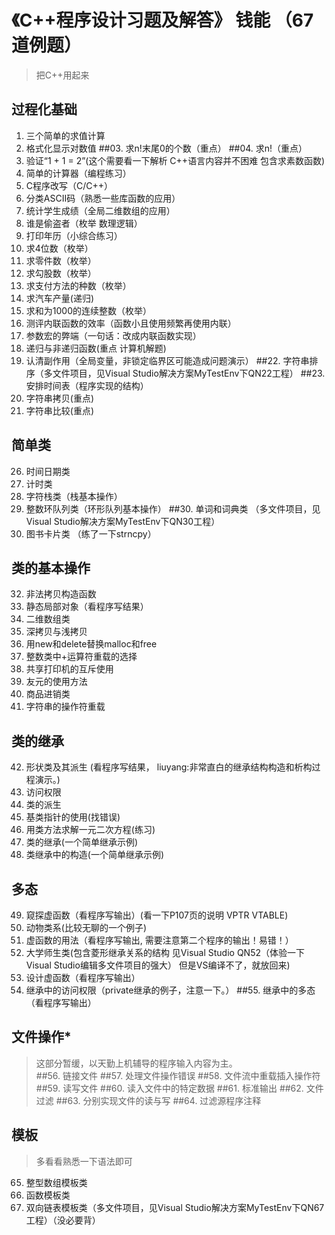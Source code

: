 # 《C++程序设计习题及解答》 钱能 （67道例题）
>把C++用起来
## 过程化基础
01. 三个简单的求值计算
02. 格式化显示对数值
##03. 求n!末尾0的个数（重点）
##04. 求n!（重点）
05. 验证“1 + 1 = 2”(这个需要看一下解析 C++语言内容并不困难 包含求素数函数)
06. 简单的计算器（编程练习）
07. C程序改写（C/C++）
08. 分类ASCII码（熟悉一些库函数的应用）
09. 统计学生成绩（全局二维数组的应用）
10. 谁是偷盗者（枚举 数理逻辑）
11. 打印年历（小综合练习）
12. 求4位数（枚举）
13. 求零件数（枚举）
14. 求勾股数（枚举）
15. 求支付方法的种数（枚举）
16. 求汽车产量(递归)
17. 求和为1000的连续整数（枚举）
18. 测评内联函数的效率（函数小且使用频繁再使用内联）
19. 参数宏的弊端（一句话：改成内联函数实现）
20. 递归与非递归函数(重点 计算机解题)
21. 认清副作用（全局变量，非锁定临界区可能造成问题演示）
##22. 字符串排序（多文件项目，见Visual Studio解决方案MyTestEnv下QN22工程）
##23. 安排时间表（程序实现的结构）
24. 字符串拷贝(重点)
25. 字符串比较(重点)

## 简单类
26. 时间日期类
27. 计时类
28. 字符栈类（栈基本操作）
29. 整数环队列类（环形队列基本操作）
##30. 单词和词典类  （多文件项目，见Visual Studio解决方案MyTestEnv下QN30工程）
31. 图书卡片类 （练了一下strncpy）   

## 类的基本操作
32. 非法拷贝构造函数
33. 静态局部对象（看程序写结果）
34. 二维数组类
35. 深拷贝与浅拷贝
36. 用new和delete替换malloc和free
37. 整数类中+运算符重载的选择
38. 共享打印机的互斥使用
39. 友元的使用方法
40. 商品进销类
41. 字符串的操作符重载

## 类的继承
42. 形状类及其派生 (看程序写结果， liuyang:非常直白的继承结构构造和析构过程演示。)
43. 访问权限
44. 类的派生
45. 基类指针的使用(找错误)
46. 用类方法求解一元二次方程(练习)
47. 类的继承(一个简单继承示例)
48. 类继承中的构造(一个简单继承示例)

## 多态
49. 窥探虚函数（看程序写输出）(看一下P107页的说明 VPTR VTABLE)
50. 动物类系(比较无聊的一个例子)
51. 虚函数的用法（看程序写输出, 需要注意第二个程序的输出！易错！）
52. 大学师生类(包含菱形继承关系的结构 见Visual Studio QN52（体验一下Visual Studio编辑多文件项目的强大） 但是VS编译不了，就放回来)
53. 设计虚函数（看程序写输出）
54. 继承中的访问权限（private继承的例子，注意一下。）
##55. 继承中的多态（看程序写输出）

## 文件操作*
>这部分暂缓，以天勤上机辅导的程序输入内容为主。  
##56. 链接文件
##57. 处理文件操作错误
##58. 文件流中重载插入操作符
##59. 读写文件
##60. 读入文件中的特定数据
##61. 标准输出
##62. 文件过滤
##63. 分别实现文件的读与写
##64. 过滤源程序注释

## 模板
>多看看熟悉一下语法即可
65. 整型数组模板类
66. 函数模板类
67. 双向链表模板类（多文件项目，见Visual Studio解决方案MyTestEnv下QN67工程）（没必要背）             